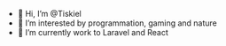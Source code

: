



- 👋 Hi, I’m @Tiskiel
- 👀 I’m interested by programmation, gaming and nature 
- 🌱 I’m currently work to Laravel and React


<!---
Tiskiel/Tiskiel is a ✨ special ✨ repository because its `README.md` (this file) appears on your GitHub profile.
You can click the Preview link to take a look at your changes.
--->
